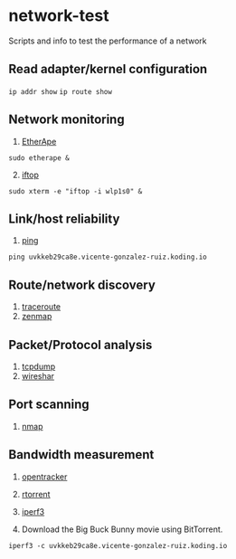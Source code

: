 # network-test
Scripts and info to test the performance of a network

## Read adapter/kernel configuration

`ip addr show`
`ip route show`

## Network monitoring
1. [EtherApe](http://etherape.sourceforge.net)

`sudo etherape &`

2. [iftop](http://www.ex-parrot.com/pdw/iftop)

`sudo xterm -e "iftop -i wlp1s0" &`

## Link/host reliability
1. [ping](http://linux.die.net/man/8/ping)

`ping uvkkeb29ca8e.vicente-gonzalez-ruiz.koding.io`

## Route/network discovery
1. [traceroute](http://linux.die.net/man/8/traceroute)
2. [zenmap](https://nmap.org/zenmap)

## Packet/Protocol analysis
1. [tcpdump](http://www.tcpdump.org)
2. [wireshar](https://www.wireshark.org)

## Port scanning
1. [nmap](https://nmap.org)

## Bandwidth measurement
1. [opentracker](http://erdgeist.org/arts/software/opentracker/)
2. [rtorrent](https://github.com/rakshasa/rtorrent)
3. [iperf3](https://github.com/esnet/iperf)



1. Download the Big Buck Bunny movie using BitTorrent.

`iperf3 -c uvkkeb29ca8e.vicente-gonzalez-ruiz.koding.io`
